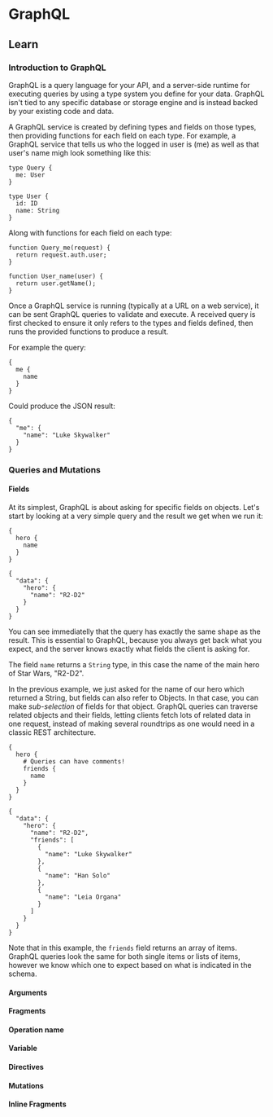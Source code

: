 # GraphQL

## Learn

### Introduction to GraphQL

GraphQL is a query language for your API, and a server-side runtime for executing queries by using a type system you define for your data. GraphQL isn't tied to any specific database or storage engine and is instead backed by your existing code and data.

A GraphQL service is created by defining types and fields on those types, then providing functions for each field on each type. For example, a GraphQL service that tells us who the logged in user is (me) as well as that user's name migh look something like this:

    type Query {
      me: User
    }

    type User {
      id: ID
      name: String
    }

Along with functions for each field on each type:

    function Query_me(request) {
      return request.auth.user;
    }

    function User_name(user) {
      return user.getName();
    }

Once a GraphQL service is running (typically at a URL on a web service), it can be sent GraphQL queries to validate and execute. A received query is first checked to ensure it only refers to the types and fields defined, then runs the provided functions to produce a result.

For example the query:

    {
      me {
        name
      }
    }

Could produce the JSON result:

    {
      "me": {
        "name": "Luke Skywalker"
      }
    }

### Queries and Mutations

#### Fields

At its simplest, GraphQL is about asking for specific fields on objects. Let's start by looking at a very simple query and the result we get when we run it:

    {
      hero {
        name
      }
    }

    {
      "data": {
        "hero": {
          "name": "R2-D2"
        }
      }
    }

You can see immediatelly that the query has exactly the same shape as the result. This is essential to GraphQL, because you always get back what you expect, and the server knows exactly what fields the client is asking for.

The field `name` returns a `String` type, in this case the name of the main hero of Star Wars, "R2-D2".

In the previous example, we just asked for the name of our hero which returned a String, but fields can also refer to Objects. In that case, you can make _sub-selection_ of fields for that object. GraphQL queries can traverse related objects and their fields, letting clients fetch lots of related data in one request, instead of making several roundtrips as one would need in a classic REST architecture.

    {
      hero {
        # Queries can have comments!
        friends {
          name
        }
      }
    }

    {
      "data": {
        "hero": {
          "name": "R2-D2",
          "friends": [
            {
              "name": "Luke Skywalker"
            },
            {
              "name": "Han Solo"
            },
            {
              "name": "Leia Organa"
            }
          ]
        }
      }
    }

Note that in this example, the `friends` field returns an array of items. GraphQL queries look the same for both single items or lists of items, however we know which one to expect based on what is indicated in the schema.

#### Arguments

#### Fragments

#### Operation name

#### Variable

#### Directives

#### Mutations

#### Inline Fragments
